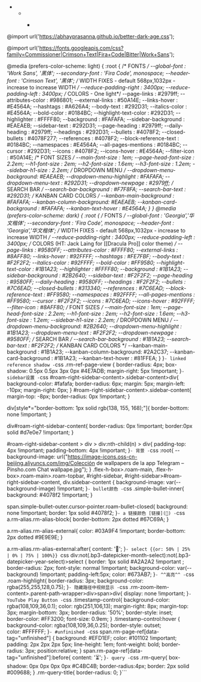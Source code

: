 - 
    - 
        - ```css
@import url('https://abhayprasanna.github.io/better-dark-age.css');

@import url('https://fonts.googleapis.com/css?family=Commissioner|Crimson+Text|Fira+Code|Bitter|Work+Sans');

@media (prefers-color-scheme: light) {
  :root {
    /* FONTS */
    --global-font             : 'Work Sans', '黑体';
    --secondary-font          : 'Fira Code', monospace;
    --header-font             : 'Crimson Text', '黑体';
    /* WIDTH FIXES - default 568px,1032px - increase to increase WIDTH */
    --reduce-padding-right    : 3400px;
    --reduce-padding-left     : 3400px;
    /* COLORS - One light*/
    --page-links              : #2979ff;
    --attributes-color        : #986801;
    --external-links          : #50A14E;
    --links-hover             : #E4564A;
    --hashtags                : #A626A4;
    --body-text               : #292D31;
    --italics-color           : #E4564A;
    --bold-color              : #0184BC;
    --highlight-text-color    : #292D31;
    --highlighter             : #FFFF80;
    --background              : #FAFAFA;
    --sidebar-background      : #EAEAEB;
    --sidebar-text            : #292D31;
    --page-heading            : #2979ff;
    --daily-heading           : #2979ff;
    --headings                : #292D31;
    --bullets                 : #4078F2;
    --closed-bullets          : #4078F277;
    --references              : #4078F2;
    --block-reference-text    : #0184BC;
    --namespaces              : #E4564A;
    --all-pages-mentions      : #0184BC;
    --cursor                  : #292D31;
    --icons                   : #4078F2;
    --icons-hover             : #E4564A;
    --filter-icon             : #50A14E;
    /* FONT SIZES */
    --main-font-size          : 1em;
    --page-head-font-size     : 2.2em;
    --h1-font-size            : 2em;
    --h2-font-size            : 1.6em;
    --h3-font-size            : 1.2em;
    --sidebar-h1-size         : 2.2em;
    /* DROPDOWN MENU */
    --dropdown-menu-background: #EAEAEB;
    --dropdown-menu-highlight : #FAFAFA;
    --dropdown-menu-text      : #292D31;
    --dropdown-newpage        : #2979ff;
    /* SEARCH BAR */
    --search-bar-background   : #F7F8FA;
    --search-bar-text         : #292D31;
    /* KANBAN CARD COLORS */
    --kanban-main-background  : #FAFAFA;
    --kanban-column-background: #EAEAEB;
    --kanban-card-background  : #FAFAFA;
    --kanban-text-hover       : #E4564A;
  }
}
@media (prefers-color-scheme: dark) {
  :root {
    /* FONTS */
    --global-font             : 'Georgia','华文楷体';
    --secondary-font          : 'Fira Code', monospace;
    --header-font             : 'Georgia','华文楷体';
    /* WIDTH FIXES - default 568px,1032px - increase to increase WIDTH */
    --reduce-padding-right    : 3400px;
    --reduce-padding-left     : 3400px;
    /* COLORS (HT: Jack Laing for [[Dracula Pro]] color theme) */
    --page-links              : #9580FF;
    --attributes-color        : #FFFF80;
    --external-links          : #8AFF80;
    --links-hover             : #92FFFF;
    --hashtags                : #FE7FBF;
    --body-text               : #F2F2F2;
    --italics-color           : #92FFFF;
    --bold-color              : #FF9580;
    --highlight-text-color    : #1B1A23;
    --highlighter             : #FFFF80;
    --background              : #1B1A23;
    --sidebar-background      : #2B2640;
    --sidebar-text            : #F2F2F2;
    --page-heading            : #9580FF;
    --daily-heading           : #9580FF;
    --headings                : #F2F2F2;
    --bullets                 : #7C6EAD;
    --closed-bullets          : #313340;
    --references              : #7C6EAD;
    --block-reference-text    : #FF9580;
    --namespaces              : #92FFFF;
    --all-pages-mentions      : #FF9580;
    --cursor                  : #F2F2F2;
    --icons                   : #7C6EAD;
    --icons-hover             : #92FFFF;
    --filter-icon             : #8AFF80;
    /* FONT SIZES */
    --main-font-size          : 1em;
    --page-head-font-size     : 2.2em;
    --h1-font-size            : 2em;
    --h2-font-size            : 1.6em;
    --h3-font-size            : 1.2em;
    --sidebar-h1-size         : 2.2em;
    /* DROPDOWN MENU */
    --dropdown-menu-background: #2B2640;
    --dropdown-menu-highlight : #1B1A23;
    --dropdown-menu-text      : #F2F2F2;
    --dropdown-newpage        : #9580FF;
    /* SEARCH BAR */
    --search-bar-background   : #1B1A23;
    --search-bar-text         : #F2F2F2;
    /* KANBAN CARD COLORS */
    --kanban-main-background  : #1B1A23;
    --kanban-column-background: #2A2C37;
    --kanban-card-background  : #1B1A23;
    --kanban-text-hover       : #81FFEA;
  }
}```
    - linked reference shadow
        - ```css
.rm-ref-page-view {
  border-radius: 4px;
  box-shadow: 0.5px 0.5px 3px 0px #4E7ADB;
  margin-right: 5px !important;
}```
    - sidebar设置
        - ```css
#roam-right-sidebar-content>.sidebar-content>div{
  background-color: #fafafa;
  border-radius: 6px;
  margin: 5px;
  margin-left: -10px;
  margin-right: 0px;
}
#roam-right-sidebar-content>.sidebar-content{
  margin-top: -8px;
  border-radius: 0px !important;
}

div[style*="border-bottom: 1px solid rgb(138, 155, 168);"]{
  border-bottom: none !important;
}

div#roam-right-sidebar-content{
  border-radius: 0px !important;
  border:0px solid #d7e0e7 !important;
}

#roam-right-sidebar-content > div > div:nth-child(n) > div{
  padding-top: 4px !important;
  padding-bottom: 4px !important;
}```
    - 背景
        - ```css
:root{
  --background-image: url("https://image-icons.oss-cn-beijing.aliyuncs.com/img/Colección de wallpapers de la app Telegram – Pinsho.com  Chat wallpape.jpg");
}
.flex-h-box>.roam-main,
.flex-h-box>.roam-main>.roam-topbar,
#right-sidebar,
#right-sidebar>#roam-right-sidebar-content,
div.sidebar-content
{
  background-image: var(--background-image) !important;
}```
    - bullet颜色
        - ```css
.simple-bullet-inner{
  background: #4078f2 !important;
}

span.simple-bullet-outer.cursor-pointer.roam-bullet-closed{
  background: none !important;
  border: 1px solid #4078f2;
}```
    - a 链接颜色 [链接](🔗)
        - ```css
a.rm-alias.rm-alias-block{
  border-bottom: 2px dotted #67C69A;
}

a.rm-alias.rm-alias-external{
  color: #03A9F4 !important;
  border-bottom: 2px dotted #9E9E9E;
}

a.rm-alias.rm-alias-external:after{
   content: '🔗';
}```
    - select {{or: 50% | 25% | 0% | 75% | 100%}} 
        ```css
div:not(.bp3-datepicker-month-select):not(.bp3-datepicker-year-select)>select {
   border: 1px solid #A2A2A2 !important ;
   border-radius: 2px;
   font-style: normal !important;
   background-color: var(--background) !important;
   padding-left:5px;
   color: #673AB7;
 }```
    - ^^高亮^^
        - ```css
.roam-highlight{
  border-radius: 3px;
  background-color: rgba(255,255,128,0.75);
}```
    - 隐藏路径中视频显示
        - ```css
.rm-zoom-item-content>.parent-path-wrapper>div>span>div{
  display: none !important;
}```
    - YouTube Play Button
        - ```css
.timestamp-control{
  background-color: rgba(108,109,36,0.1); 
  color: rgb(251,106,13);
  margin-right: 8px;
  margin-top: 3px;
  margin-bottom: 3px;
  border-radius: '50%';
  border-style: inset;  
  border-color: #FF3200;
  font-size: 0.9em;
}
.timestamp-control:hover {
  background-color: rgba(108,109,36,0.25); 
  border-style: outset;  
  color: #FFFFFF;
}```
    - #unfinished
        - ```css
span.rm-page-ref[data-tag="unfinished"] {
    background: #EFD1EF;
  	color: #101102 !important;
    padding: 2px 2px 2px 5px;
    line-height: 1em;
    font-weight: bold;
    border-radius: 3px;
    position:relative;
}
span.rm-page-ref[data-tag="unfinished"]:before{
  content: '⏳';
}```
    - query
        - ```css
.rm-query{
    box-shadow: 0px 0px 0px 0px #C4BC4B;
    border-radius:4px;
    border: 2px solid #009688;
}
.rm-query-title{
  border-radius: 0;
}```
